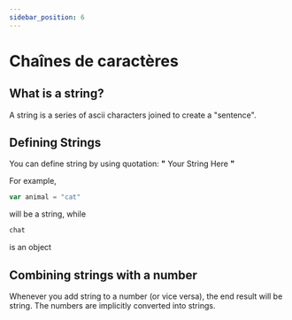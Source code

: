 ```yaml
---
sidebar_position: 6
---
```


# Chaînes de caractères

## What is a string?
A string is a series of ascii characters joined to create a "sentence".


## Defining Strings

You can define string by using quotation: **"** Your String Here **"**

For example,

```jsx
var animal = "cat"
```
will be a string, while

```jsx
chat
```
is an object


## Combining strings with a number

Whenever you add string to a number (or vice versa), the end result will be string. The numbers are implicitly converted into strings. 
